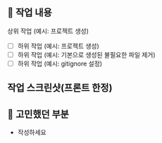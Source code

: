 ## 🔨 작업 내용
상위 작업 (예시: 프로젝트 생성)

- [ ] 하위 작업 (예시: 프로젝트 생성)
- [ ] 하위 작업 (예시: 기본으로 생성된 불필요한 파일 제거)
- [ ] 하위 작업 (예시: gitignore 설정)

## 작업 스크린샷(프론트 한정)

## 🤔 고민했던 부분
* 작성하세요
